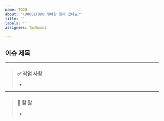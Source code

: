```yaml
---
name: TODO
about: "\U0001F9D0 해야할 일이 있나요?"
title: ''
labels: ''
assignees: Tmdhoon2

---
```


## 이슈 제목

<hr></hr>

> ### ✅ 작업 사항
>
> - 

<hr></hr>

> ### 💬 할 말
>
> -
